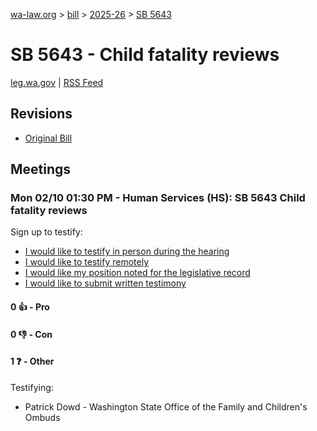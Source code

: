 [wa-law.org](/) > [bill](/bill/) > [2025-26](/bill/2025-26/) > [SB 5643](/bill/2025-26/sb/5643/)

# SB 5643 - Child fatality reviews
[leg.wa.gov](https://app.leg.wa.gov/billsummary?BillNumber=5643&Year=2025&Initiative=false) | [RSS Feed](./rss.xml)

## Revisions
* [Original Bill](1/)

## Meetings
### Mon 02/10 01:30 PM - Human Services (HS): SB 5643 Child fatality reviews
Sign up to testify:
* [I would like to testify in person during the hearing](https://app.leg.wa.gov/csi/Testifier/Add?chamber=House&mId=32760&aId=163235&caId=25703&tId=1)
* [I would like to testify remotely](https://app.leg.wa.gov/csi/Testifier/Add?chamber=House&mId=32760&aId=163235&caId=25703&tId=2)
* [I would like my position noted for the legislative record](https://app.leg.wa.gov/csi/Testifier/Add?chamber=House&mId=32760&aId=163235&caId=25703&tId=3)
* [I would like to submit written testimony](https://app.leg.wa.gov/csi/Testifier/Add?chamber=House&mId=32760&aId=163235&caId=25703&tId=4)

#### 0 👍 - Pro

#### 0 👎 - Con

#### 1 ❓ - Other
Testifying:
* Patrick Dowd - Washington State Office of the Family and Children's Ombuds

